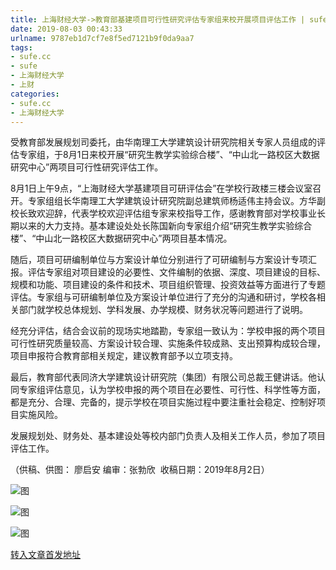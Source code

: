 ```yaml
---
title: 上海财经大学->教育部基建项目可行性研究评估专家组来校开展项目评估工作 | sufe.cc
date: 2019-08-03 00:43:33
urlname: 9787eb1d7cf7e8f5ed7121b9f0da9aa7
tags: 
- sufe.cc
- sufe
- 上海财经大学
- 上财
categories:
- sufe.cc
- 上海财经大学
---
```



受教育部发展规划司委托，由华南理工大学建筑设计研究院相关专家人员组成的评估专家组，于8月1日来校开展“研究生教学实验综合楼”、“中山北一路校区大数据研究中心”两项目可行性研究评估工作。

8月1日上午9点，“上海财经大学基建项目可研评估会”在学校行政楼三楼会议室召开。专家组组长华南理工大学建筑设计研究院副总建筑师杨适伟主持会议。方华副校长致欢迎辞，代表学校欢迎评估组专家来校指导工作，感谢教育部对学校事业长期以来的大力支持。基本建设处处长陈国新向专家组介绍“研究生教学实验综合楼”、“中山北一路校区大数据研究中心”两项目基本情况。

随后，项目可研编制单位与方案设计单位分别进行了可研编制与方案设计专项汇报。评估专家组对项目建设的必要性、文件编制的依据、深度、项目建设的目标、规模和功能、项目建设的条件和技术、项目组织管理、投资效益等方面进行了专题评估。专家组与可研编制单位及方案设计单位进行了充分的沟通和研讨，学校各相关部门就学校总体规划、学科发展、办学规模、财务状况等问题进行了说明。

经充分评估，结合会议前的现场实地踏勘，专家组一致认为：学校申报的两个项目可行性研究质量较高、方案设计较合理、实施条件较成熟、支出预算构成较合理，项目申报符合教育部相关规定，建议教育部予以立项支持。

最后，教育部代表同济大学建筑设计研究院（集团）有限公司总裁王健讲话。他认同专家组评估意见，认为学校申报的两个项目在必要性、可行性、科学性等方面，都是充分、合理、完备的，提示学校在项目实施过程中要注重社会稳定、控制好项目实施风险。

发展规划处、财务处、基本建设处等校内部门负责人及相关工作人员，参加了项目评估工作。

（供稿、供图： 廖启安 编审：张勃欣  收稿日期：2019年8月2日）



![图](http://news.sufe.edu.cn/_upload/article/images/96/0b/b873a05f4d9c9909b75bc4a4623b/43e961d3-9347-4aba-8b46-e5150624c6d2.jpg)

![图](http://news.sufe.edu.cn/_upload/article/images/96/0b/b873a05f4d9c9909b75bc4a4623b/7901959f-a80d-4067-8a28-6fec7737b5ad.jpg)

![图](http://news.sufe.edu.cn/_upload/article/images/96/0b/b873a05f4d9c9909b75bc4a4623b/2ef02b97-9bb7-4f0e-952b-8b5a9ee854b5.jpg)

[转入文章首发地址](http://news.sufe.edu.cn/dc/52/c179a121938/page.htm)